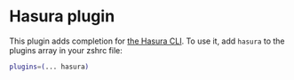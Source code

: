 # Hasura plugin
This plugin adds completion for [the Hasura CLI](https://hasura.io/docs/latest/hasura-cli/index/).
To use it, add `hasura` to the plugins array in your zshrc file:
```zsh
plugins=(... hasura)
```
